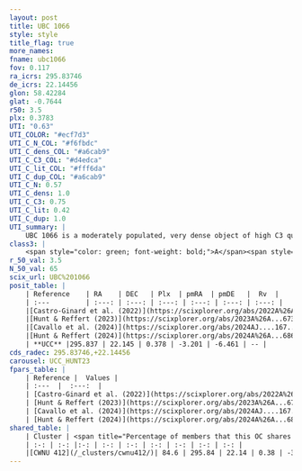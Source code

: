 ```yaml
---
layout: post
title: UBC 1066
style: style
title_flag: true
more_names: 
fname: ubc1066
fov: 0.117
ra_icrs: 295.83746
de_icrs: 22.14456
glon: 58.42284
glat: -0.7644
r50: 3.5
plx: 0.3783
UTI: "0.63"
UTI_COLOR: "#ecf7d3"
UTI_C_N_COL: "#f6fbdc"
UTI_C_dens_COL: "#a6cab9"
UTI_C_C3_COL: "#d4edca"
UTI_C_lit_COL: "#fff6da"
UTI_C_dup_COL: "#a6cab9"
UTI_C_N: 0.57
UTI_C_dens: 1.0
UTI_C_C3: 0.75
UTI_C_lit: 0.42
UTI_C_dup: 1.0
UTI_summary: |
    UBC 1066 is a moderately populated, very dense object of high C3 quality. It was recently reported in the literature. This object shares a large percentage of members with a later reported entry.
class3: |
    <span style="color: green; font-weight: bold;">A</span><span style="color: #FFC300; font-weight: bold;">B</span>
r_50_val: 3.5
N_50_val: 65
scix_url: UBC%201066
posit_table: |
    | Reference    | RA    | DEC   | Plx  | pmRA  | pmDE   |  Rv  |
    | :---         | :---: | :---: | :---: | :---: | :---: | :---: |
    |[Castro-Ginard et al. (2022)](https://scixplorer.org/abs/2022A%26A...661A.118C) | 295.85 | 22.15 | 0.37 | -3.17 | -6.48 | -- |
    |[Hunt & Reffert (2023)](https://scixplorer.org/abs/2023A%26A...673A.114H) | 295.822 | 22.146 | 0.367 | -3.176 | -6.46 | -- |
    |[Cavallo et al. (2024)](https://scixplorer.org/abs/2024AJ....167...12C) | 295.839 | 22.143 | 0.373 | -- | -- | -- |
    |[Hunt & Reffert (2024)](https://scixplorer.org/abs/2024A%26A...686A..42H) | 295.822 | 22.146 | 0.367 | -3.176 | -6.46 | -- |
    | **UCC** |295.837 | 22.145 | 0.378 | -3.201 | -6.461 | -- | 
cds_radec: 295.83746,+22.14456
carousel: UCC_HUNT23
fpars_table: |
    | Reference |  Values |
    | :---  |  :---:  |
    | [Castro-Ginard et al. (2022)](https://scixplorer.org/abs/2022A%26A...661A.118C) | `AV=3.103, Dist=2766, logAge=7.292` |
    | [Hunt & Reffert (2023)](https://scixplorer.org/abs/2023A%26A...673A.114H) | `AV50=3.505, diffAV50=1.809, MOD50=11.941, logAge50=7.432` |
    | [Cavallo et al. (2024)](https://scixplorer.org/abs/2024AJ....167...12C) | `AV50=3.69, dMod50=12.17, logAge50=7.51, [Fe/H]50=0.14` |
    | [Hunt & Reffert (2024)](https://scixplorer.org/abs/2024A%26A...686A..42H) | `MassJ=790.442` |
shared_table: |
    | Cluster | <span title="Percentage of members that this OC shares with the ones listed">%</span>   | RA   | DEC   | Plx   | pmRA  | pmDE  | Rv | UTI |
    | :-: | :-: |:-: | :-: | :-: | :-: | :-: | :-: | :-: |
    |[CWNU 412](/_clusters/cwnu412/)| 84.6 | 295.84 | 22.14 | 0.38 | -3.2 | -6.47 | -- |0.0 |
---
```

